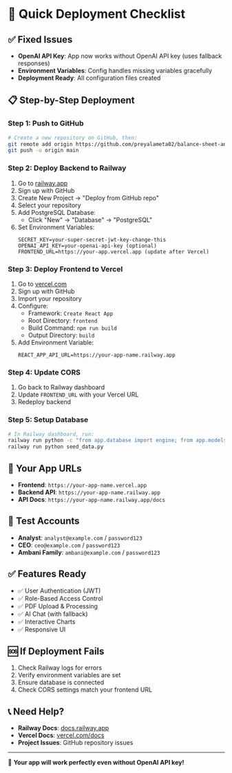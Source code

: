 # 🚀 Quick Deployment Checklist

## ✅ **Fixed Issues**
- **OpenAI API Key**: App now works without OpenAI API key (uses fallback responses)
- **Environment Variables**: Config handles missing variables gracefully
- **Deployment Ready**: All configuration files created

## 📋 **Step-by-Step Deployment**

### **Step 1: Push to GitHub**
```bash
# Create a new repository on GitHub, then:
git remote add origin https://github.com/preyalameta02/balance-sheet-analysis.git
git push -u origin main
```

### **Step 2: Deploy Backend to Railway**
1. Go to [railway.app](https://railway.app)
2. Sign up with GitHub
3. Create New Project → "Deploy from GitHub repo"
4. Select your repository
5. Add PostgreSQL Database:
   - Click "New" → "Database" → "PostgreSQL"
6. Set Environment Variables:
   ```
   SECRET_KEY=your-super-secret-jwt-key-change-this
   OPENAI_API_KEY=your-openai-api-key (optional)
   FRONTEND_URL=https://your-app.vercel.app (update after Vercel)
   ```

### **Step 3: Deploy Frontend to Vercel**
1. Go to [vercel.com](https://vercel.com)
2. Sign up with GitHub
3. Import your repository
4. Configure:
   - Framework: `Create React App`
   - Root Directory: `frontend`
   - Build Command: `npm run build`
   - Output Directory: `build`
5. Add Environment Variable:
   ```
   REACT_APP_API_URL=https://your-app-name.railway.app
   ```

### **Step 4: Update CORS**
1. Go back to Railway dashboard
2. Update `FRONTEND_URL` with your Vercel URL
3. Redeploy backend

### **Step 5: Setup Database**
```bash
# In Railway dashboard, run:
railway run python -c "from app.database import engine; from app.models import Base; Base.metadata.create_all(bind=engine); print('Tables created!')"
railway run python seed_data.py
```

## 🎯 **Your App URLs**
- **Frontend**: `https://your-app-name.vercel.app`
- **Backend API**: `https://your-app-name.railway.app`
- **API Docs**: `https://your-app-name.railway.app/docs`

## 🔧 **Test Accounts**
- **Analyst**: `analyst@example.com` / `password123`
- **CEO**: `ceo@example.com` / `password123`
- **Ambani Family**: `ambani@example.com` / `password123`

## ✅ **Features Ready**
- ✅ User Authentication (JWT)
- ✅ Role-Based Access Control
- ✅ PDF Upload & Processing
- ✅ AI Chat (with fallback)
- ✅ Interactive Charts
- ✅ Responsive UI

## 🆘 **If Deployment Fails**
1. Check Railway logs for errors
2. Verify environment variables are set
3. Ensure database is connected
4. Check CORS settings match your frontend URL

## 📞 **Need Help?**
- **Railway Docs**: [docs.railway.app](https://docs.railway.app)
- **Vercel Docs**: [vercel.com/docs](https://vercel.com/docs)
- **Project Issues**: GitHub repository issues

---

🎉 **Your app will work perfectly even without OpenAI API key!** 